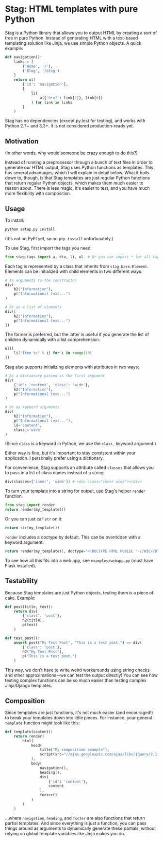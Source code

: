 Stag: HTML templates with pure Python
=====================================

Stag is a Python library that allows you to output HTML by creating a sort of tree in pure Python. Instead of generating HTML with a text-based templating solution like Jinja, we use simple Python objects. A quick example:

```python
def navigation():
    links = [
        ('Home', '/'),
        ('Blog', '/blog')
    ]
    return ul(
        {'id': 'navigation'},
        [
            li(
                a({'href': link[1]}, link[0])
            ) for link in links
        ]
    )
```

Stag has no dependencies (except py.test for testing), and works with Python 2.7+ and 3.3+. It is not considered production-ready yet.


Motivation
----------

(In other words, why would someone be crazy enough to do this?)

Instead of running a preprocessor through a bunch of text files in order to generate our HTML output, Stag uses Python functions as templates. This has several advantages, which I will explain in detail below. What it boils down to, though, is that Stag templates are just regular Python functions that return regular Python objects, which makes them much easier to reason about. There is less magic, it's easier to test, and you have much more flexibility with composition.


Usage
-----

To install:

```python
python setup.py install
```

(It's not on PyPI yet, so no `pip install` unfortunately.)

To use Stag, first import the tags you need:

```python
from stag.tags import a, div, li, ul  # Or you can import * for all tags
```

Each tag is represented by a class that inherits from `stag.base.Element`. Elements can be initialized with child elements in two different ways:

```python
# As arguments to the constructor
div(
    h2("Information"),
    p("Informational text...")
)

# Or as a list of elements
div([
    h2("Information"),
    p("Informational text...")
])
```

The former is preferred, but the latter is useful if you generate the list of children dynamically with a list comprehension:

```python
ul([
    li("Item %s" % i) for i in range(10)
])
```

Stag also supports initializing elements with attributes in two ways:

```python
# As a dictionary passed as the first argument
div(
    {'id': 'content', 'class': 'wide'},
    h2("Information"),
    p("Informational text...")
)

# Or as keyword arguments
div(
    h2("Information"),
    p("Informational text..."),
    id='content',
    class_='wide'
)
```

(Since `class` is a keyword in Python, we use the `class_` keyword argument.)

Either way is fine, but it's important to stay consistent within your application. I personally prefer using a dictionary.

For convenience, Stag supports an attribute called `classes` that allows you to pass in a list of class names instead of a string:

```python
div(classes=['inner', 'wide']) # <div class="inner wide"></div>
```

To turn your template into a string for output, use Stag's helper `render` function:

```python
from stag import render
return render(my_template())
```

Or you can just call `str` on it:

```python
return str(my_template())
```

`render` includes a doctype by default. This can be overridden with a keyword argument:

```python
return render(my_template(), doctype='<!DOCTYPE HTML PUBLIC "-//W3C//DTD HTML 4.01//EN" "http://www.w3.org/TR/html4/strict.dtd">')
```

To see how all this fits into a web app, see `examples/webapp.py` (must have Flask installed).


Testability
-----------

Because Stag templates are just Python objects, testing them is a piece of cake. Example:

```python
def post(title, text):
    return div(
        {'class': 'post'},
        h2(title),
        p(text)
    )

def test_post():
    assert post("My Test Post", "This is a test post.") == div(
        {'class': 'post'},
        h2("My Test Post"),
        p("This is a test post.")
    )
```

This way, we don't have to write weird workarounds using string checks and other approximations--we can test the output directly! You can see how testing complex functions can be so much easier than testing complex Jinja/Django templates.


Composition
-----------

Since templates are just functions, it's not much easier (and encouraged!) to break your templates down into little pieces. For instance, your general `template` function might look like this:

```python
def template(content):
    return render(
        html(
            head(
                title("My composition example"),
                script(src="//ajax.googleapis.com/ajax/libs/jquery/2.1.1/jquery.min.js")
            ),
            body(
                navigation(),
                heading(),
                div(
                    {'id': 'content'},
                    content
                ),
                footer()
            )
        )
    )
```

...where `navigation`, `heading`, and `footer` are also functions that return partial templates. And since everything is just a function, you can pass things around as arguments to dynamically generate these partials, without relying on global template variables like Jinja makes you do.
